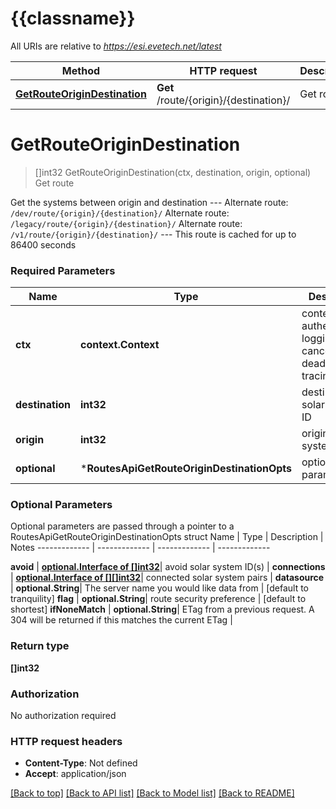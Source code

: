 # {{classname}}

All URIs are relative to *https://esi.evetech.net/latest*

Method | HTTP request | Description
------------- | ------------- | -------------
[**GetRouteOriginDestination**](RoutesApi.md#GetRouteOriginDestination) | **Get** /route/{origin}/{destination}/ | Get route

# **GetRouteOriginDestination**
> []int32 GetRouteOriginDestination(ctx, destination, origin, optional)
Get route

Get the systems between origin and destination  --- Alternate route: `/dev/route/{origin}/{destination}/`  Alternate route: `/legacy/route/{origin}/{destination}/`  Alternate route: `/v1/route/{origin}/{destination}/`  --- This route is cached for up to 86400 seconds

### Required Parameters

Name | Type | Description  | Notes
------------- | ------------- | ------------- | -------------
 **ctx** | **context.Context** | context for authentication, logging, cancellation, deadlines, tracing, etc.
  **destination** | **int32**| destination solar system ID | 
  **origin** | **int32**| origin solar system ID | 
 **optional** | ***RoutesApiGetRouteOriginDestinationOpts** | optional parameters | nil if no parameters

### Optional Parameters
Optional parameters are passed through a pointer to a RoutesApiGetRouteOriginDestinationOpts struct
Name | Type | Description  | Notes
------------- | ------------- | ------------- | -------------


 **avoid** | [**optional.Interface of []int32**](int32.md)| avoid solar system ID(s) | 
 **connections** | [**optional.Interface of [][]int32**]([]int32.md)| connected solar system pairs | 
 **datasource** | **optional.String**| The server name you would like data from | [default to tranquility]
 **flag** | **optional.String**| route security preference | [default to shortest]
 **ifNoneMatch** | **optional.String**| ETag from a previous request. A 304 will be returned if this matches the current ETag | 

### Return type

**[]int32**

### Authorization

No authorization required

### HTTP request headers

 - **Content-Type**: Not defined
 - **Accept**: application/json

[[Back to top]](#) [[Back to API list]](../README.md#documentation-for-api-endpoints) [[Back to Model list]](../README.md#documentation-for-models) [[Back to README]](../README.md)

